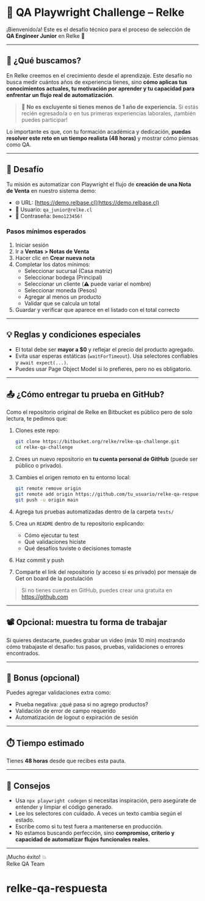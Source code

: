 # 🧪 QA Playwright Challenge – Relke

¡Bienvenido/a! Este es el desafío técnico para el proceso de selección de **QA Engineer Junior** en Relke 🚀

---

## 🤔 ¿Qué buscamos?

En Relke creemos en el crecimiento desde el aprendizaje. Este desafío no busca medir cuántos años de experiencia tienes, sino **cómo aplicas tus conocimientos actuales, tu motivación por aprender y tu capacidad para enfrentar un flujo real de automatización**.

> 🧩 **No es excluyente si tienes menos de 1 año de experiencia.** Si estás recién egresado/a o en tus primeras experiencias laborales, ¡también puedes participar!

Lo importante es que, con tu formación académica y dedicación, **puedas resolver este reto en un tiempo realista (48 horas)** y mostrar cómo piensas como QA.

---

## 🎯 Desafío

Tu misión es automatizar con Playwright el flujo de **creación de una Nota de Venta** en nuestro sistema demo:

- 🌐 URL: [https://demo.relbase.cl](https://demo.relbase.cl)
- 👤 Usuario: `qa_junior@relke.cl`
- 🔐 Contraseña: `Demo123456!`

### Pasos mínimos esperados

1. Iniciar sesión
2. Ir a **Ventas > Notas de Venta**
3. Hacer clic en **Crear nueva nota**
4. Completar los datos mínimos:
   - Seleccionar sucursal (Casa matriz)
   - Seleccionar bodega (Principal)
   - Seleccionar un cliente (⚠️ puede variar el nombre)
   - Seleccionar moneda (Pesos)
   - Agregar al menos un producto
   - Validar que se calcula un total
5. Guardar y verificar que aparece en el listado con el total correcto

---

## 💡 Reglas y condiciones especiales

- El total debe ser **mayor a $0** y reflejar el precio del producto agregado.
- Evita usar esperas estáticas (`waitForTimeout`). Usa selectores confiables y `await expect(...)`.
- Puedes usar Page Object Model si lo prefieres, pero no es obligatorio.

---

## 📤 ¿Cómo entregar tu prueba en GitHub?

Como el repositorio original de Relke en Bitbucket es público pero de solo lectura, te pedimos que:

1. Clones este repo:
   ```bash
   git clone https://bitbucket.org/relke/relke-qa-challenge.git
   cd relke-qa-challenge
   ```

2. Crees un nuevo repositorio en **tu cuenta personal de GitHub** (puede ser público o privado).

3. Cambies el origen remoto en tu entorno local:
   ```bash
   git remote remove origin
   git remote add origin https://github.com/tu_usuario/relke-qa-respuesta.git
   git push -u origin main
   ```
4. Agrega tus pruebas automatizadas dentro de la carpeta `tests/`

5. Crea un `README` dentro de tu repositorio explicando:
   - Cómo ejecutar tu test
   - Qué validaciones hiciste
   - Qué desafíos tuviste o decisiones tomaste

6. Haz commit y push 

7. Comparte el link del repositorio (y acceso si es privado) por mensaje de Get on board de la postulación

> Si no tienes cuenta en GitHub, puedes crear una gratuita en https://github.com

---

## 📽️ Opcional: muestra tu forma de trabajar

Si quieres destacarte, puedes grabar un video (máx 10 min) mostrando cómo trabajaste el desafío: tus pasos, pruebas, validaciones o errores encontrados.

---

## 🧩 Bonus (opcional)

Puedes agregar validaciones extra como:

- Prueba negativa: ¿qué pasa si no agrego productos?
- Validación de error de campo requerido
- Automatización de logout o expiración de sesión

---

## ⏱️ Tiempo estimado

Tienes **48 horas** desde que recibes esta pauta.

---

## 🧠 Consejos

- Usa `npx playwright codegen` si necesitas inspiración, pero asegúrate de entender y limpiar el código generado.
- Lee los selectores con cuidado. A veces un texto cambia según el estado.
- Escribe como si tu test fuera a mantenerse en producción.
- No estamos buscando perfección, sino **compromiso, criterio y capacidad de automatizar flujos funcionales reales**.

---

¡Mucho éxito! 💥  
Relke QA Team

# relke-qa-respuesta